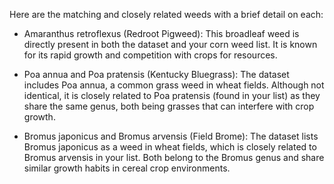 Here are the matching and closely related weeds with a brief detail on each:

* Amaranthus retroflexus (Redroot Pigweed):
 This broadleaf weed is directly present in both the dataset and your corn weed list. It is known for its rapid growth and competition with crops for resources.

* Poa annua and Poa pratensis (Kentucky Bluegrass):
 The dataset includes Poa annua, a common grass weed in wheat fields. Although not identical, it is closely related to Poa pratensis (found in your list) as they share the same genus, both being grasses that can interfere with crop growth.

* Bromus japonicus and Bromus arvensis (Field Brome):
 The dataset lists Bromus japonicus as a weed in wheat fields, which is closely related to Bromus arvensis in your list. Both belong to the Bromus genus and share similar growth habits in cereal crop environments.